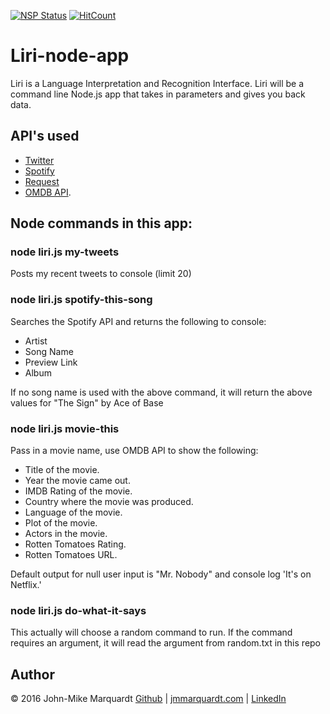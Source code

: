 [![NSP Status](https://nodesecurity.io/orgs/codemarq/projects/a3db5b95-7175-4987-8b6a-ff86acbefbe4/badge)](https://nodesecurity.io/orgs/codemarq/projects/a3db5b95-7175-4987-8b6a-ff86acbefbe4)  [![HitCount](https://hitt.herokuapp.com/{codemarq}/{liri-node-app}.svg)](https://github.com/{codemarq}/{liri-node-app})


# Liri-node-app
Liri is a Language Interpretation and Recognition Interface. Liri will be a command line Node.js app that takes in parameters and gives you back data.

## API's used

* [Twitter](https://www.npmjs.com/package/twitter)
* [Spotify](https://www.npmjs.com/package/spotify)
* [Request](https://www.npmjs.com/package/request)
* [OMDB API](http://www.omdbapi.com).

## Node commands in this app:

### node liri.js my-tweets
Posts my recent tweets to console (limit 20)

### node liri.js spotify-this-song <song name>
Searches the Spotify API and returns the following to console:
* Artist
* Song Name
* Preview Link
* Album

If no song name is used with the above command, it will return the above values for "The Sign" by Ace of Base

### node liri.js movie-this <movie name>
Pass in a movie name, use OMDB API to show the following:
* Title of the movie.
* Year the movie came out.
* IMDB Rating of the movie.
* Country where the movie was produced.
* Language of the movie.
* Plot of the movie.
* Actors in the movie.
* Rotten Tomatoes Rating.
* Rotten Tomatoes URL.

Default output for null user input is "Mr. Nobody" and console log 'It's on Netflix.'

### node liri.js do-what-it-says
This actually will choose a random command to run.  If the command requires an argument, it will read the argument from random.txt in this repo

## Author
&copy; 2016 John-Mike Marquardt [Github](https://github.com/codemarq) | [jmmarquardt.com](https://jmmarquardt.com) | [LinkedIn](https://www.linkedin.com/in/jmmarquardt)
